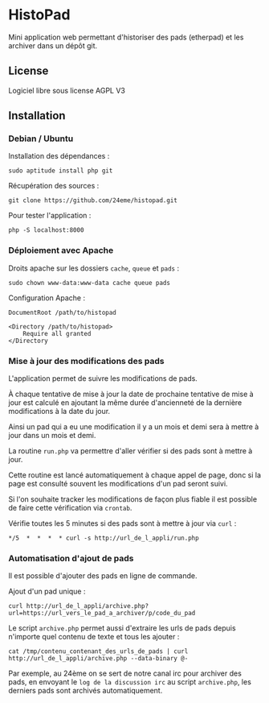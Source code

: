 # HistoPad

Mini application web permettant d'historiser des pads (etherpad) et les archiver dans un dépôt git.

## License

Logiciel libre sous license AGPL V3

## Installation

### Debian / Ubuntu

Installation des dépendances :

```
sudo aptitude install php git
```

Récupération des sources :

```
git clone https://github.com/24eme/histopad.git
```

Pour tester l'application :

```
php -S localhost:8000
```

### Déploiement avec Apache

Droits apache sur les dossiers `cache`, `queue` et `pads` :

```
sudo chown www-data:www-data cache queue pads
```

Configuration Apache :

```
DocumentRoot /path/to/histopad

<Directory /path/to/histopad>
    Require all granted
</Directory
```

### Mise à jour des modifications des pads

L'application permet de suivre les modifications de pads.

À chaque tentative de mise à jour la date de prochaine tentative de mise à jour est calculé en ajoutant la même durée d'ancienneté de la dernière modifications à la date du jour.

Ainsi un pad qui a eu une modification il y a un mois et demi sera à mettre à jour dans un mois et demi.

La routine `run.php` va permettre d'aller vérifier si des pads sont à mettre à jour.

Cette routine est lancé automatiquement à chaque appel de page, donc si la page est consulté souvent les modifications d'un pad seront suivi.

Si l'on souhaite tracker les modifications de façon plus fiable il est possible de faire cette vérification via `crontab`.

Vérifie toutes les 5 minutes si des pads sont à mettre à jour via `curl` :

```
*/5  *  *  *  * curl -s http://url_de_l_appli/run.php
```

### Automatisation d'ajout de pads

Il est possible d'ajouter des pads en ligne de commande.

Ajout d'un pad unique :

```
curl http://url_de_l_appli/archive.php?url=https://url_vers_le_pad_a_archiver/p/code_du_pad
```

Le script `archive.php` permet aussi d'extraire les urls de pads depuis n'importe quel contenu de texte et tous les ajouter :

```
cat /tmp/contenu_contenant_des_urls_de_pads | curl http://url_de_l_appli/archive.php --data-binary @-
```

Par exemple, au 24ème on se sert de notre canal irc pour archiver des pads, en envoyant le `log de la discussion irc` au script `archive.php`, les derniers pads sont archivés automatiquement.
